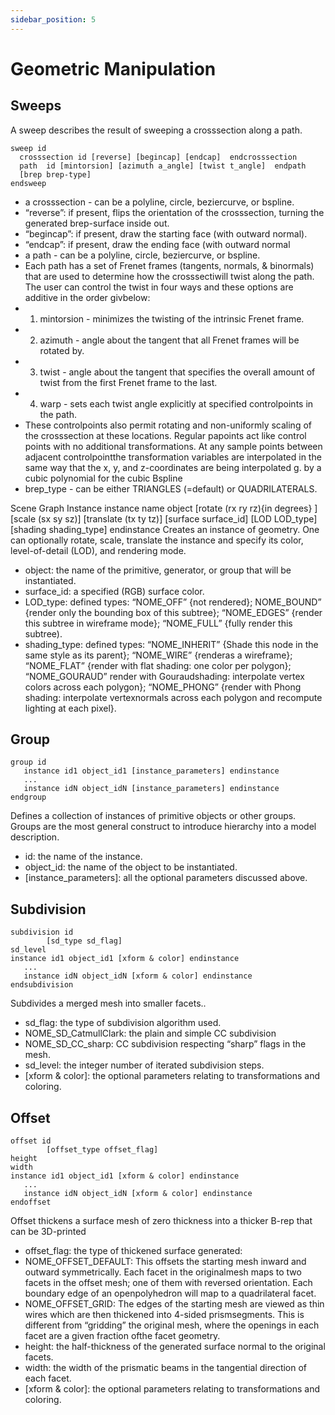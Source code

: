 ```yaml
---
sidebar_position: 5
---
```

# Geometric Manipulation

## Sweeps
A sweep describes the result of sweeping a crosssection along a path. 
```
sweep id  
  crosssection id [reverse] [begincap] [endcap]  endcrosssection
  path  id [mintorsion] [azimuth a_angle] [twist t_angle]  endpath
  [brep brep-type]
endsweep
```

* a crosssection - can be a polyline, circle, beziercurve, or bspline.
* “reverse”:  if present, flips the orientation of the crosssection, turning the generated brep-surface inside out.
* “begincap”:  if present, draw the starting face (with outward normal).
* “endcap”:  if present, draw the ending face (with outward normal
* a path - can be a polyline, circle, beziercurve, or bspline.
* Each path has a set of Frenet frames (tangents, normals, & binormals) that are used to determine how the crosssectiwill twist along the path. The user can control the twist in four ways and these options are additive in the order givbelow:
* 1) mintorsion - minimizes the twisting of the intrinsic Frenet frame.
* 2) azimuth - angle about the tangent that all Frenet frames will be rotated by.
* 3) twist - angle about the tangent that specifies the overall amount of twist from the first Frenet frame to the last.
* 4) warp - sets each twist angle explicitly at specified controlpoints in the path.
* These controlpoints also permit rotating and non-uniformly scaling of the crosssection at these locations.  Regular papoints act like control points with no additional transformations.  At any sample points between adjacent controlpointthe transformation variables are interpolated in the same way that the x, y, and z-coordinates are being interpolated g. by a cubic polynomial for the cubic Bspline
* brep_type - can be either TRIANGLES (=default) or QUADRILATERALS.


Scene Graph
Instance
instance name object [rotate (rx ry rz){in degrees} ] [scale (sx sy sz)]   [translate (tx ty tz)] [surface surface_id] [LOD LOD_type] [shading shading_type] endinstance
Creates an instance of geometry. One can optionally rotate, scale, translate the instance and specify its color, level-of-detail (LOD), and rendering mode.
* object: the name of the primitive, generator, or group that will be instantiated.
* surface_id: a specified (RGB) surface color.
* LOD_type: defined types: “NOME_OFF” {not rendered}; NOME_BOUND” {render only the bounding box of this subtree}; “NOME_EDGES” {render this subtree in wireframe mode};  “NOME_FULL” {fully render this subtree).
* shading_type: defined types: “NOME_INHERIT” {Shade this node in the same style as its parent};   “NOME_WIRE” {renderas a wireframe};  “NOME_FLAT” {render with flat shading: one color per polygon};  “NOME_GOURAUD” render with Gouraudshading: interpolate vertex colors across each polygon};   “NOME_PHONG” {render with Phong shading:  interpolate vertexnormals across each polygon and recompute lighting at each pixel}.


## Group
```
group id
   instance id1 object_id1 [instance_parameters] endinstance
   ...
   instance idN object_idN [instance_parameters] endinstance
endgroup
```

Defines a collection of instances of primitive objects or other groups. Groups are the most general construct to introduce hierarchy into a model description.
* id: the name of the instance.
* object_id: the name of the object to be instantiated.
* [instance_parameters]: all the optional parameters discussed above.


## Subdivision
```
subdivision id
        [sd_type sd_flag]
sd_level
instance id1 object_id1 [xform & color] endinstance
   ...
   instance idN object_idN [xform & color] endinstance
endsubdivision
```

Subdivides a merged mesh into smaller facets..
* sd_flag: the type of subdivision algorithm used.
* NOME_SD_CatmullClark:  the plain and simple CC subdivision
* NOME_SD_CC_sharp:  CC subdivision respecting “sharp” flags in the mesh.
* sd_level: the integer number of iterated subdivision steps.
* [xform & color]: the optional parameters relating to transformations and coloring.


## Offset
```
offset id
        [offset_type offset_flag]
height
width
instance id1 object_id1 [xform & color] endinstance
   ...
   instance idN object_idN [xform & color] endinstance
endoffset
```

Offset thickens a surface mesh of zero thickness into a thicker B-rep that can be 3D-printed
* offset_flag: the type of thickened surface generated:
* NOME_OFFSET_DEFAULT: This offsets the starting mesh inward and outward symmetrically.  Each facet in the originalmesh maps to two facets in the offset mesh; one of them with reversed orientation.  Each boundary edge of an openpolyhedron will map to a quadrilateral facet.
* NOME_OFFSET_GRID: The edges of the starting mesh are viewed as thin wires which are then thickened into 4-sided prismsegments. This is different from “gridding” the original mesh, where the openings in each facet are a given fraction ofthe facet geometry.
* height: the half-thickness of the generated surface normal to the original facets.
* width:  the width of the prismatic beams in the tangential direction of each facet.
* [xform & color]:  the optional parameters relating to transformations and coloring.